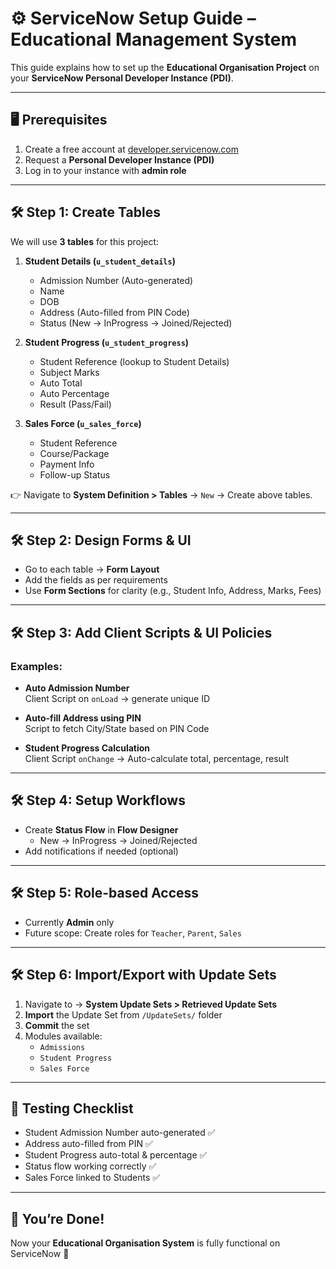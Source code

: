 # ⚙️ ServiceNow Setup Guide – Educational Management System

This guide explains how to set up the **Educational Organisation Project** on your **ServiceNow Personal Developer Instance (PDI)**.

---

## 🖥️ Prerequisites

1. Create a free account at [developer.servicenow.com](https://developer.servicenow.com)  
2. Request a **Personal Developer Instance (PDI)**  
3. Log in to your instance with **admin role**  

---

## 🛠️ Step 1: Create Tables

We will use **3 tables** for this project:

1. **Student Details (`u_student_details`)**
   - Admission Number (Auto-generated)  
   - Name  
   - DOB  
   - Address (Auto-filled from PIN Code)  
   - Status (New → InProgress → Joined/Rejected)

2. **Student Progress (`u_student_progress`)**
   - Student Reference (lookup to Student Details)  
   - Subject Marks  
   - Auto Total  
   - Auto Percentage  
   - Result (Pass/Fail)

3. **Sales Force (`u_sales_force`)**
   - Student Reference  
   - Course/Package  
   - Payment Info  
   - Follow-up Status  

👉 Navigate to **System Definition > Tables** → `New` → Create above tables.  

---

## 🛠️ Step 2: Design Forms & UI

- Go to each table → **Form Layout**  
- Add the fields as per requirements  
- Use **Form Sections** for clarity (e.g., Student Info, Address, Marks, Fees)  

---

## 🛠️ Step 3: Add Client Scripts & UI Policies

### Examples:
- **Auto Admission Number**  
  Client Script on `onLoad` → generate unique ID  

- **Auto-fill Address using PIN**  
  Script to fetch City/State based on PIN Code  

- **Student Progress Calculation**  
  Client Script `onChange` → Auto-calculate total, percentage, result  

---

## 🛠️ Step 4: Setup Workflows

- Create **Status Flow** in **Flow Designer**  
  - New → InProgress → Joined/Rejected  
- Add notifications if needed (optional)  

---

## 🛠️ Step 5: Role-based Access

- Currently **Admin** only  
- Future scope: Create roles for `Teacher`, `Parent`, `Sales`  

---

## 🛠️ Step 6: Import/Export with Update Sets

1. Navigate to → **System Update Sets > Retrieved Update Sets**  
2. **Import** the Update Set from `/UpdateSets/` folder  
3. **Commit** the set  
4. Modules available:  
   - `Admissions`  
   - `Student Progress`  
   - `Sales Force`  

---

## 🧪 Testing Checklist

- Student Admission Number auto-generated ✅  
- Address auto-filled from PIN ✅  
- Student Progress auto-total & percentage ✅  
- Status flow working correctly ✅  
- Sales Force linked to Students ✅  

---

## 🎯 You’re Done!

Now your **Educational Organisation System** is fully functional on ServiceNow 🚀
